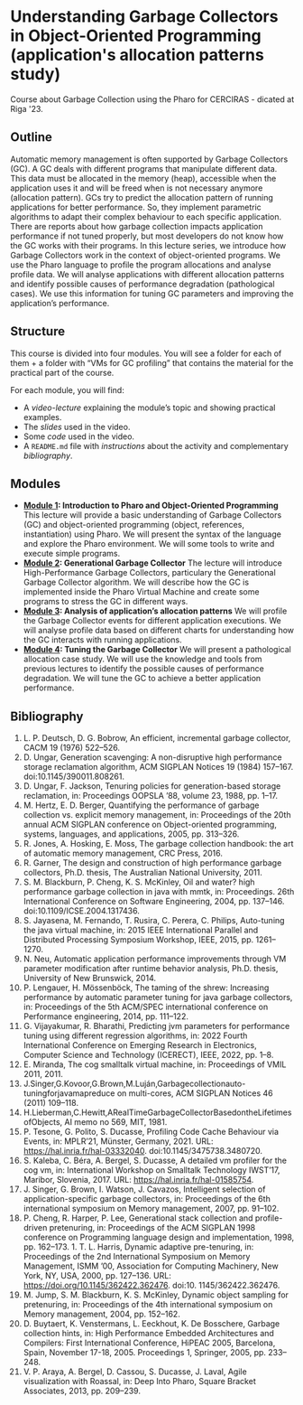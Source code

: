 # Understanding Garbage Collectors in Object-Oriented Programming (application's allocation patterns study)

Course about Garbage Collection using the Pharo for CERCIRAS - dicated at Riga '23.

## Outline
Automatic memory management is often supported by Garbage Collectors (GC). A GC deals with different programs that manipulate different data. This data must be allocated in the memory (heap), accessible when the application uses it and will be freed when is not necessary anymore (allocation pattern). GCs try to predict the allocation pattern of running applications for better performance. So, they implement parametric algorithms to adapt their complex behaviour to each specific application. There are reports about how garbage collection impacts application performance if not tuned properly, but most developers do not know how the GC works with their programs.
In this lecture series, we introduce how Garbage Collectors work in the context of object-oriented programs. We use the Pharo language to profile the program allocations and analyse profile data. We will analyse applications with different allocation patterns and identify possible causes of performance degradation (pathological cases). We use this information for tuning GC parameters and improving the application’s performance.

## Structure

This course is divided into four modules. You will see a folder for each of them + a folder with “VMs for GC profiling” that contains the material for the practical part of the course.

For each module, you will find:
- A _video-lecture_ explaining the module’s topic and showing practical examples.
- The _slides_ used in the video.
- Some _code_ used in the video.
- A `README.md` file with _instructions_ about the activity and complementary _bibliography_.


## Modules

- **[Module 1](/Module%201): Introduction to Pharo and Object-Oriented Programming**
This lecture will provide a basic understanding of Garbage Collectors (GC) and object-oriented programming (object, references, instantiation) using Pharo. We will present the syntax of the language and explore the Pharo environment. We will some tools to write and execute simple programs.
- **[Module 2](/Module%202): Generational Garbage Collector**
The lecture will introduce High-Performance Garbage Collectors, particulary the Generational Garbage Collector algorithm. We will describe how the GC is implemented inside the Pharo Virtual Machine and create some programs to stress the GC in different ways.
- **[Module 3](/Module%203): Analysis of application’s allocation patterns**
We will profile the Garbage Collector events for different application executions. We will analyse profile data based on different charts for understanding how the GC interacts with running applications.
- **[Module 4](/Module%204): Tuning the Garbage Collector**
We will present a pathological allocation case study. We will use the knowledge and tools from previous lectures to identify the possible causes of performance degradation. We will tune the GC to achieve a better application performance.

## Bibliography
1. L. P. Deutsch, D. G. Bobrow, An efficient, incremental garbage collector, CACM 19 (1976) 522–526.
1. D. Ungar, Generation scavenging: A non-disruptive high performance storage reclamation algorithm, ACM SIGPLAN Notices 19 (1984) 157–167. doi:10.1145/390011.808261.
1. D. Ungar, F. Jackson, Tenuring policies for generation-based storage reclamation, in: Proceedings OOPSLA ’88, volume 23, 1988, pp. 1–17.
1. M. Hertz, E. D. Berger, Quantifying the performance of garbage collection vs. explicit memory management, in: Proceedings of the 20th annual ACM SIGPLAN conference on Object-oriented programming, systems, languages, and applications, 2005, pp. 313–326.
1. R. Jones, A. Hosking, E. Moss, The garbage collection handbook: the art of automatic memory management, CRC Press, 2016.
1. R. Garner, The design and construction of high performance garbage collectors, Ph.D. thesis, The Australian National University, 2011.
1. S. M. Blackburn, P. Cheng, K. S. McKinley, Oil and water? high performance garbage collection in java with mmtk, in: Proceedings. 26th International Conference on Software Engineering, 2004, pp. 137–146. doi:10.1109/ICSE.2004.1317436.
1. S. Jayasena, M. Fernando, T. Rusira, C. Perera, C. Philips, Auto-tuning the java virtual machine, in: 2015 IEEE International Parallel and Distributed Processing Symposium Workshop, IEEE, 2015, pp. 1261–1270.
1. N. Neu, Automatic application performance improvements through VM parameter modification after runtime behavior analysis, Ph.D. thesis, University of New Brunswick, 2014.
1. P. Lengauer, H. Mössenböck, The taming of the shrew: Increasing performance by automatic parameter tuning for java garbage collectors, in: Proceedings of the 5th ACM/SPEC international conference on Performance engineering, 2014, pp. 111–122.
1. G. Vijayakumar, R. Bharathi, Predicting jvm parameters for performance tuning using different regression algorithms, in: 2022 Fourth International Conference on Emerging Research in Electronics, Computer Science and Technology (ICERECT), IEEE, 2022, pp. 1–8.
1. E. Miranda, The cog smalltalk virtual machine, in: Proceedings of VMIL 2011, 2011.
1. J.Singer,G.Kovoor,G.Brown,M.Luján,Garbagecollectionauto-tuningforjavamapreduce on multi-cores, ACM SIGPLAN Notices 46 (2011) 109–118.
1. H.Lieberman,C.Hewitt,ARealTimeGarbageCollectorBasedontheLifetimesofObjects, AI memo no 569, MIT, 1981.
1. P. Tesone, G. Polito, S. Ducasse, Profiling Code Cache Behaviour via Events, in: MPLR’21, Münster, Germany, 2021. URL: https://hal.inria.fr/hal-03332040. doi:10.1145/3475738.3480720.
1. S. Kaleba, C. Béra, A. Bergel, S. Ducasse, A detailed vm profiler for the cog vm, in: International Workshop on Smalltalk Technology IWST’17, Maribor, Slovenia, 2017. URL: https://hal.inria.fr/hal-01585754.
1. J. Singer, G. Brown, I. Watson, J. Cavazos, Intelligent selection of application-specific garbage collectors, in: Proceedings of the 6th international symposium on Memory management, 2007, pp. 91–102.
1. P. Cheng, R. Harper, P. Lee, Generational stack collection and profile-driven pretenuring, in: Proceedings of the ACM SIGPLAN 1998 conference on Programming language design and implementation, 1998, pp. 162–173. 1. T. L. Harris, Dynamic adaptive pre-tenuring, in: Proceedings of the 2nd International Symposium on Memory Management, ISMM ’00, Association for Computing Machinery, New York, NY, USA, 2000, pp. 127–136. URL: https://doi.org/10.1145/362422.362476. doi:10. 1145/362422.362476.
1. M. Jump, S. M. Blackburn, K. S. McKinley, Dynamic object sampling for pretenuring, in: Proceedings of the 4th international symposium on Memory management, 2004, pp. 152–162.
1. D. Buytaert, K. Venstermans, L. Eeckhout, K. De Bosschere, Garbage collection hints, in: High Performance Embedded Architectures and Compilers: First International Conference, HiPEAC 2005, Barcelona, Spain, November 17-18, 2005. Proceedings 1, Springer, 2005, pp. 233–248.
1. V. P. Araya, A. Bergel, D. Cassou, S. Ducasse, J. Laval, Agile visualization with Roassal, in: Deep Into Pharo, Square Bracket Associates, 2013, pp. 209–239.

